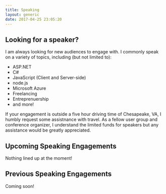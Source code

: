 ```yaml
---
title: Speaking
layout: generic
date: 2017-04-25 23:05:20
---
```

## Looking for a speaker?
I am always looking for new audiences to engage with.  I commonly speak on a variety of topics, including (but not limited to):

* ASP.NET
* C#
* JavaScript (Client and Server-side)
* node.js
* Microsoft Azure
* Freelancing
* Entreprenuership
* and more!

If your engagement is outside a five hour driving time of Chesapeake, VA, I humbly request some assistnance with travel.  As a fellow user group and conference organizer, I understand the limited funds for speakers but any assistance would be greatly appreciated.

## Upcoming Speaking Engagements

Nothing lined up at the moment!

## Previous Speaking Engagements

Coming soon!
